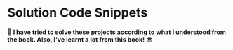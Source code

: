 # Solution Code Snippets 

 🌟 **I have tried to solve these projects according to what I understood from the book. Also, I've learnt a lot from this book!** 😎
